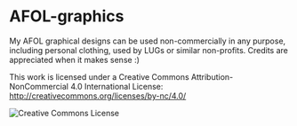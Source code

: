 # AFOL-graphics
My AFOL graphical designs can be used non-commercially in any purpose, including personal clothing, used by LUGs or similar non-profits. Credits are appreciated when it makes sense :)

This work is licensed under a Creative Commons Attribution-NonCommercial 4.0 International License: http://creativecommons.org/licenses/by-nc/4.0/

![Creative Commons License](https://i.creativecommons.org/l/by-nc/4.0/88x31.png)
